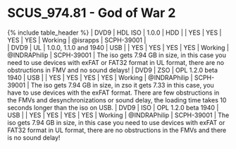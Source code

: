 # SCUS_974.81 - God of War 2

{% include table_header %}
| DVD9 | HDL ISO | 1.0.0 | HDD |  | YES | YES | YES | YES | Working | @israpps | SCPH-39001 |  
| DVD9 | UL | 1.0.0, 1.1.0 and  1940 | USB |  | YES | YES | YES | YES | Working | @INDRAPhilip | SCPH-39001 | The iso gets 7.94 GB in size, in this case you need to use devices with exFAT or FAT32 format in UL format, there are no obstructions in FMV and no sound delays! 
| DVD9 | ZSO | OPL 1.2.0 beta 1940 | USB |  | YES | YES | YES | YES | Working | @INDRAPhilip | SCPH-39001 | The iso gets 7.94 GB in size, in zso it gets 7.33 in this case, you have to use devices with the exFAT format. There are few obstructions in the FMVs and desynchronizations or sound delay, the loading time takes 10 seconds longer than the iso on USB. 
| DVD9 | ISO | OPL 1.2.0 beta 1940 | USB |  | YES | YES | YES | YES | Working | @INDRAPhilip | SCPH-39001 | The iso gets 7.94 GB in size, in this case you need to use devices with exFAT or FAT32 format in UL format, there are no obstructions in the FMVs and there is no sound delay!
